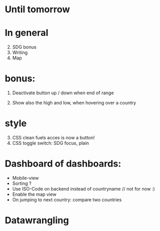 # Until tomorrow

# In general
2. SDG bonus
1. Writing
3. Map


# bonus: 


1. Deactivate button up / down when end of range

3. Show also the high and low, when hovering over a country

# style 

3. CSS clean fuels acces is now a button!
3. CSS toggle switch: SDG focus, plain



# Dashboard of dashboards:

- Mobile-view
- Sorting ?
- Use ISO-Code on backend instead of countryname // not for now :)
- Enable the map view
- On jumping to next country: compare two countries

# Datawrangling
